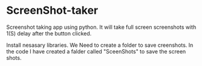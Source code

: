 # ScreenShot-taker
Screenshot taking app using python.
It will take full screen screenshots with 1(S) delay after the button clicked.

Install nesasary libraries.
We Need to create a folder to save creenshots. In the code I have created a falder called "SceenShots" to save the screen shots.
